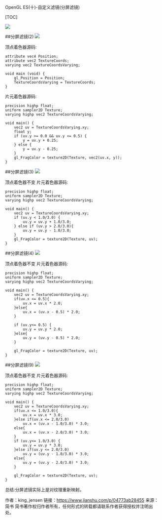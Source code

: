 OpenGL ES(十)-自定义滤镜(分屏滤镜)

[TOC]

![](https://upload-images.jianshu.io/upload_images/2500437-0c36abf51a1037da.jpg?imageMogr2/auto-orient/strip%7CimageView2/2/w/637)

##分屏滤镜(2)
![](https://upload-images.jianshu.io/upload_images/2500437-1bda61736f1df787.jpeg?imageMogr2/auto-orient/strip%7CimageView2/2/w/750)

顶点着色器源码:
```
attribute vec4 Position;
attribute vec2 TextureCoords;
varying vec2 TextureCoordsVarying;

void main (void) {
    gl_Position = Position;
    TextureCoordsVarying = TextureCoords;
}
```

片元着色器源码:
```
precision highp float;
uniform sampler2D Texture;
varying highp vec2 TextureCoordsVarying;

void main() {
    vec2 uv = TextureCoordsVarying.xy;
    float y;
    if (uv.y >= 0.0 && uv.y <= 0.5) {
        y = uv.y + 0.25;
    } else {
        y = uv.y - 0.25;
    }
    gl_FragColor = texture2D(Texture, vec2(uv.x, y));
}
```

##分屏滤镜(3)
![](https://upload-images.jianshu.io/upload_images/2500437-91648126bb14582f.jpeg?imageMogr2/auto-orient/strip%7CimageView2/2/w/750)

顶点着色器不变
片元着色器源码:
```
precision highp float;
uniform sampler2D Texture;
varying highp vec2 TextureCoordsVarying;

void main() {
    vec2 uv = TextureCoordsVarying.xy;
    if (uv.y < 1.0/3.0) {
        uv.y = uv.y + 1.0/3.0;
    } else if (uv.y > 2.0/3.0){
        uv.y = uv.y - 1.0/3.0;
    }
    gl_FragColor = texture2D(Texture, uv);
}
```
##分屏滤镜(4)
![](https://upload-images.jianshu.io/upload_images/2500437-17c3407c957c5869.jpeg?imageMogr2/auto-orient/strip%7CimageView2/2/w/750)

顶点着色器不变
片元着色器源码:
```
precision highp float;
uniform sampler2D Texture;
varying highp vec2 TextureCoordsVarying;

void main() {
    vec2 uv = TextureCoordsVarying.xy;
    if(uv.x <= 0.5){
        uv.x = uv.x * 2.0;
    }else{
        uv.x = (uv.x - 0.5) * 2.0;
    }
    
    if (uv.y<= 0.5) {
        uv.y = uv.y * 2.0;
    }else{
        uv.y = (uv.y - 0.5) * 2.0;
    }
    
    gl_FragColor = texture2D(Texture, uv);
}
```

##分屏滤镜(9)
![](https://upload-images.jianshu.io/upload_images/2500437-37c693a11bf09d2b.jpeg?imageMogr2/auto-orient/strip%7CimageView2/2/w/750)

顶点着色器不变
片元着色器源码:
```
precision highp float;
uniform sampler2D Texture;
varying highp vec2 TextureCoordsVarying;

void main() {
    vec2 uv = TextureCoordsVarying.xy;
    if(uv.x <= 1.0/3.0){
        uv.x = uv.x * 3.0;
    }else if(uv.x <= 2.0/3.0)
        uv.x = (uv.x - 1.0/3.0) * 3.0;
    else{
        uv.x = (uv.x - 2.0/3.0) * 3.0;
    }
    if (uv.y<= 1.0/3.0) {
        uv.y = uv.y * 3.0;
    }else if(uv.y <= 2.0/3.0)
        uv.y = (uv.y - 1.0/3.0) * 3.0;
    else{
        uv.y = (uv.y - 2.0/3.0) * 3.0;
    }
    
    gl_FragColor = texture2D(Texture, uv);
}
```
总结:分屏滤镜实际上是对纹理重新映射。






作者：king_jensen
链接：https://www.jianshu.com/p/04773ab28455
来源：简书
简书著作权归作者所有，任何形式的转载都请联系作者获得授权并注明出处。

